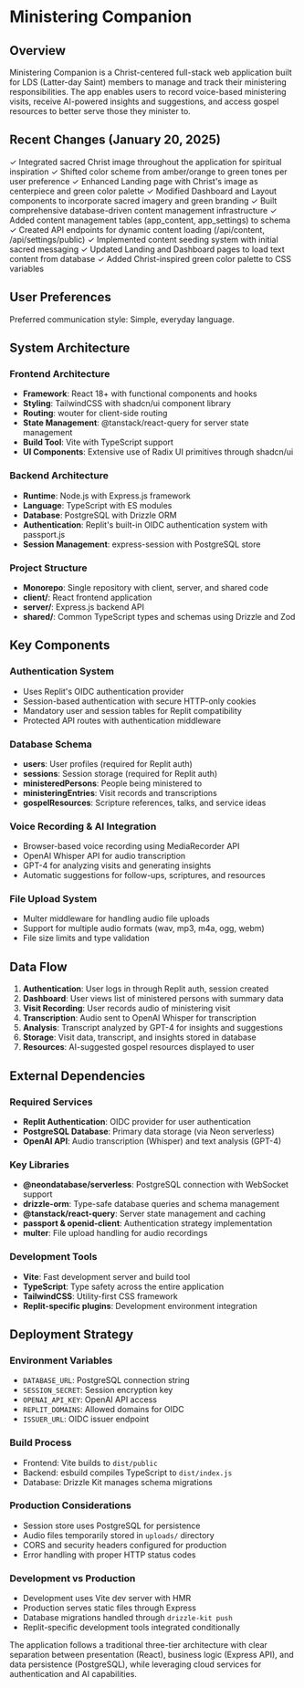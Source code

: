 # Ministering Companion

## Overview

Ministering Companion is a Christ-centered full-stack web application built for LDS (Latter-day Saint) members to manage and track their ministering responsibilities. The app enables users to record voice-based ministering visits, receive AI-powered insights and suggestions, and access gospel resources to better serve those they minister to.

## Recent Changes (January 20, 2025)

✓ Integrated sacred Christ image throughout the application for spiritual inspiration
✓ Shifted color scheme from amber/orange to green tones per user preference
✓ Enhanced Landing page with Christ's image as centerpiece and green color palette
✓ Modified Dashboard and Layout components to incorporate sacred imagery and green branding
✓ Built comprehensive database-driven content management infrastructure
✓ Added content management tables (app_content, app_settings) to schema
✓ Created API endpoints for dynamic content loading (/api/content, /api/settings/public)
✓ Implemented content seeding system with initial sacred messaging
✓ Updated Landing and Dashboard pages to load text content from database
✓ Added Christ-inspired green color palette to CSS variables

## User Preferences

Preferred communication style: Simple, everyday language.

## System Architecture

### Frontend Architecture
- **Framework**: React 18+ with functional components and hooks
- **Styling**: TailwindCSS with shadcn/ui component library
- **Routing**: wouter for client-side routing
- **State Management**: @tanstack/react-query for server state management
- **Build Tool**: Vite with TypeScript support
- **UI Components**: Extensive use of Radix UI primitives through shadcn/ui

### Backend Architecture
- **Runtime**: Node.js with Express.js framework
- **Language**: TypeScript with ES modules
- **Database**: PostgreSQL with Drizzle ORM
- **Authentication**: Replit's built-in OIDC authentication system with passport.js
- **Session Management**: express-session with PostgreSQL store

### Project Structure
- **Monorepo**: Single repository with client, server, and shared code
- **client/**: React frontend application
- **server/**: Express.js backend API
- **shared/**: Common TypeScript types and schemas using Drizzle and Zod

## Key Components

### Authentication System
- Uses Replit's OIDC authentication provider
- Session-based authentication with secure HTTP-only cookies
- Mandatory user and session tables for Replit compatibility
- Protected API routes with authentication middleware

### Database Schema
- **users**: User profiles (required for Replit auth)
- **sessions**: Session storage (required for Replit auth)
- **ministeredPersons**: People being ministered to
- **ministeringEntries**: Visit records and transcriptions
- **gospelResources**: Scripture references, talks, and service ideas

### Voice Recording & AI Integration
- Browser-based voice recording using MediaRecorder API
- OpenAI Whisper API for audio transcription
- GPT-4 for analyzing visits and generating insights
- Automatic suggestions for follow-ups, scriptures, and resources

### File Upload System
- Multer middleware for handling audio file uploads
- Support for multiple audio formats (wav, mp3, m4a, ogg, webm)
- File size limits and type validation

## Data Flow

1. **Authentication**: User logs in through Replit auth, session created
2. **Dashboard**: User views list of ministered persons with summary data
3. **Visit Recording**: User records audio of ministering visit
4. **Transcription**: Audio sent to OpenAI Whisper for transcription
5. **Analysis**: Transcript analyzed by GPT-4 for insights and suggestions
6. **Storage**: Visit data, transcript, and insights stored in database
7. **Resources**: AI-suggested gospel resources displayed to user

## External Dependencies

### Required Services
- **Replit Authentication**: OIDC provider for user authentication
- **PostgreSQL Database**: Primary data storage (via Neon serverless)
- **OpenAI API**: Audio transcription (Whisper) and text analysis (GPT-4)

### Key Libraries
- **@neondatabase/serverless**: PostgreSQL connection with WebSocket support
- **drizzle-orm**: Type-safe database queries and schema management
- **@tanstack/react-query**: Server state management and caching
- **passport & openid-client**: Authentication strategy implementation
- **multer**: File upload handling for audio recordings

### Development Tools
- **Vite**: Fast development server and build tool
- **TypeScript**: Type safety across the entire application
- **TailwindCSS**: Utility-first CSS framework
- **Replit-specific plugins**: Development environment integration

## Deployment Strategy

### Environment Variables
- `DATABASE_URL`: PostgreSQL connection string
- `SESSION_SECRET`: Session encryption key
- `OPENAI_API_KEY`: OpenAI API access
- `REPLIT_DOMAINS`: Allowed domains for OIDC
- `ISSUER_URL`: OIDC issuer endpoint

### Build Process
- Frontend: Vite builds to `dist/public`
- Backend: esbuild compiles TypeScript to `dist/index.js`
- Database: Drizzle Kit manages schema migrations

### Production Considerations
- Session store uses PostgreSQL for persistence
- Audio files temporarily stored in `uploads/` directory
- CORS and security headers configured for production
- Error handling with proper HTTP status codes

### Development vs Production
- Development uses Vite dev server with HMR
- Production serves static files through Express
- Database migrations handled through `drizzle-kit push`
- Replit-specific development tools integrated conditionally

The application follows a traditional three-tier architecture with clear separation between presentation (React), business logic (Express API), and data persistence (PostgreSQL), while leveraging cloud services for authentication and AI capabilities.